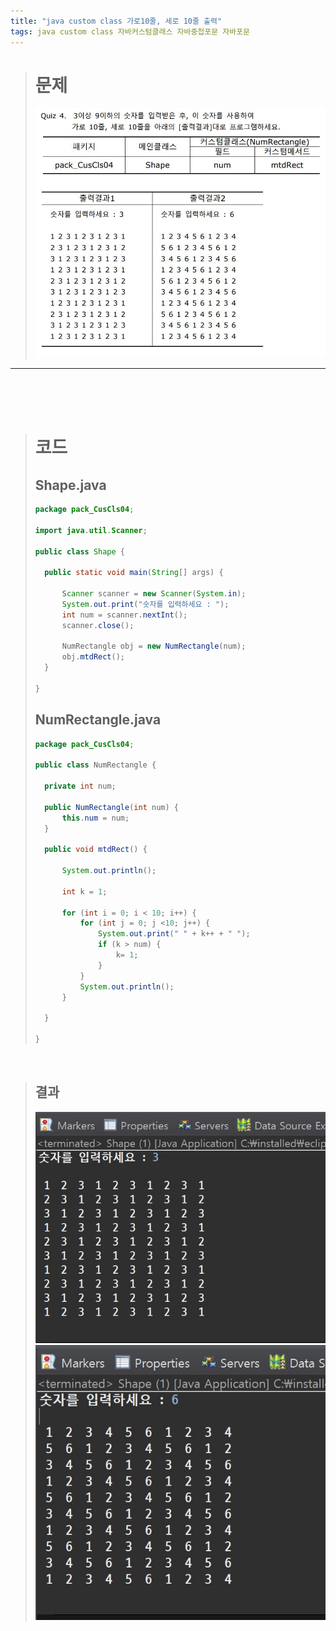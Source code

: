 ```yaml
---
title: "java custom class 가로10줄, 세로 10줄 출력"
tags: java custom class 자바커스텀클래스 자바중첩포문 자바포문
---
```


> # 문제
> ![quiz](/assets/images/2.JPG)
---
<br>
<br>
<br>

> # 코드
> ## Shape.java
> ```java
>package pack_CusCls04;
>
>import java.util.Scanner;
>
>public class Shape {
>
>	public static void main(String[] args) {
>		
>		Scanner scanner = new Scanner(System.in);
>		System.out.print("숫자를 입력하세요 : ");
>		int num = scanner.nextInt();
>		scanner.close();
>		
>		NumRectangle obj = new NumRectangle(num);
>		obj.mtdRect();
>	}
>
>}
>```
> 
> ## NumRectangle.java
> ```java
>package pack_CusCls04;
>
>public class NumRectangle {
>	
>	private int num;
>
>	public NumRectangle(int num) {
>		this.num = num;
>	}
>	
>	public void mtdRect() {
>		
>		System.out.println();
>		
>		int k = 1;
>		
>		for (int i = 0; i < 10; i++) {
>			for (int j = 0; j <10; j++) {
>				System.out.print(" " + k++ + " ");
>				if (k > num) {
>					k= 1;
>				}
>			}
>			System.out.println();
>		}
>		
>	}
>
>}
> ```
<br>

> ## 결과
>![quiz](/assets/images/2-1.JPG)
>![quiz](/assets/images/2-2.JPG)



